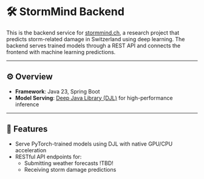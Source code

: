 # 🛠️ StormMind Backend

This is the backend service for [stormmind.ch](https://github.com/stormmind-ch), a research project that predicts storm-related damage in Switzerland using deep learning. The backend serves trained models through a REST API and connects the frontend with machine learning predictions.

---

## ⚙️ Overview

- **Framework**: Java 23, Spring Boot
- **Model Serving**: [Deep Java Library (DJL)](https://djl.ai/) for high-performance inference

---

## 🧩 Features

- Serve PyTorch-trained models using DJL with native GPU/CPU acceleration
- RESTful API endpoints for:
  - Submitting weather forecasts !TBD!
  - Receiving storm damage predictions


